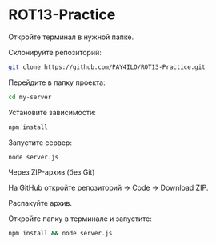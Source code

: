# ROT13-Practice

Откройте терминал в нужной папке.

Склонируйте репозиторий:

```bash
git clone https://github.com/PAY4ILO/ROT13-Practice.git
```
Перейдите в папку проекта:

```bash
cd my-server
```
Установите зависимости:
```bash
npm install
```
Запустите сервер:
```bash
node server.js
```


Через ZIP-архив (без Git)

На GitHub откройте репозиторий → Code → Download ZIP.

Распакуйте архив.

Откройте папку в терминале и запустите:

```bash
npm install && node server.js
```
